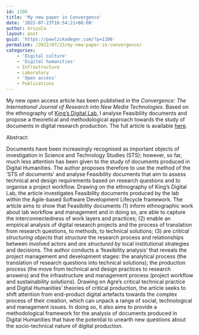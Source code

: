 ```yaml
---
id: 1106
title: 'My new paper in Convergence'
date: '2022-07-23T16:54:21+00:00'
author: Urszula
layout: post
guid: 'https://pawlickadeger.com/?p=1106'
permalink: /2022/07/23/my-new-paper-in-convergence/
categories:
    - 'Digital culture'
    - 'Digital humanities'
    - Infrastructure
    - Laboratory
    - 'Open access'
    - Publications
---
```


My new open access article has been published in the *Convergence: The International Journal of Research into New Media Technologies*. Based on the ethnography of [King’s Digital Lab](https://kdl.kcl.ac.uk), I analyse Feasibility documents and propose a theoretical and methodological approach towards the study of documents in digital research production. The full article is available [here](https://journals.sagepub.com/doi/full/10.1177/13548565221111073).

Abstract:

Documents have been increasingly recognised as important objects of investigation in Science and Technology Studies (STS); however, so far, much less attention has been given to the study of documents produced in Digital Humanities. The author proposes therefore to use the method of the ‘STS of documents’ and analyse Feasibility documents that aim to assess technical and design requirements based on research questions and to organise a project workflow. Drawing on the ethnography of King’s Digital Lab, the article investigates Feasibility documents produced by the lab within the Agile-based Software Development Lifecycle framework. The article aims to show that Feasibility documents (1) inform ethnographic work about lab workflow and management and in doing so, are able to capture the interconnectedness of work layers and practices; (2) enable an empirical analysis of digital research projects and the process of translation from research questions, to methods, to technical solutions; (3) are *critical structuring objects* that *structure* the research process and relationships between involved actors and *are structured by* local institutional strategies and decisions. The author conducts a ‘feasibility analysis’ that reveals the project management and development stages: the analytical process (the translation of research questions into technical solutions); the production process (the move from technical and design practices to research answers) and the infrastructure and management process (project workflow and sustainability solutions). Drawing on Agre’s critical technical practice and Digital Humanities’ theories of critical production, the article seeks to shift attention from end-product digital artefacts towards the complex process of their creation, which can unpack a range of social, technological and management issues. In doing so, it also aims to provide a methodological framework for the analysis of documents produced in Digital Humanities that have the potential to unearth new questions about the socio-technical nature of digital production.
